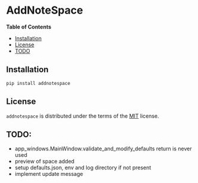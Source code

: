 # AddNoteSpace

**Table of Contents**

- [Installation](#installation)
- [License](#license)
- [TODO](#todo)

## Installation

```console
pip install addnotespace
```

## License

`addnotespace` is distributed under the terms of the [MIT](https://spdx.org/licenses/MIT.html) license.


## TODO:

- app_windows.MainWindow.validate_and_modify_defaults return is never used
- preview of space added
- setup defaults.json, env and log directory if not present
- implement update message
